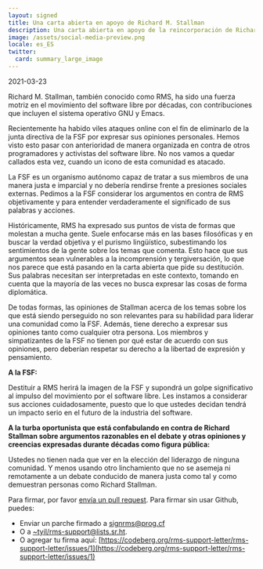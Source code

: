 ```yaml
---
layout: signed
title: Una carta abierta en apoyo de Richard M. Stallman
description: Una carta abierta en apoyo de la reincorporación de Richard Matthew Stallman a la Free Software Foundation
image: /assets/social-media-preview.png
locale: es_ES
twitter:
  card: summary_large_image
---
```


2021-03-23

Richard M. Stallman, también conocido como RMS, 
ha sido una fuerza motriz en el movimiento del 
software libre por décadas, con contribuciones 
que incluyen el sistema operativo GNU y Emacs.

Recientemente ha habido viles ataques online
con el fin de eliminarlo de la junta directiva de la 
FSF por expresar sus opiniones personales. Hemos 
visto esto pasar con anterioridad de manera organizada 
en contra de otros programadores y activistas del 
software libre. No nos vamos a quedar callados 
esta vez, cuando un icono de esta comunidad 
es atacado.

La FSF es un organismo autónomo capaz de tratar 
a sus miembros de una manera justa e imparcial y no debería 
rendirse frente a presiones sociales externas. Pedimos 
a la FSF considerar los argumentos en contra de RMS 
objetivamente y para entender verdaderamente el significado 
de sus palabras y acciones.

Históricamente, RMS ha expresado sus puntos de vista de formas 
que molestan a mucha gente. Suele enfocarse más en las 
bases filosóficas y en buscar la verdad objetiva y el purismo 
lingüístico, subestimando los sentimientos de la gente sobre 
los temas que comenta. Esto hace que sus argumentos sean 
vulnerables a la incomprensión y tergiversación, lo que nos 
parece que está pasando en la carta abierta que pide su 
destitución. Sus palabras necesitan ser interpretadas en 
este contexto, tomando en cuenta que la mayoría de las veces 
no busca expresar las cosas de forma diplomática.

De todas formas, las opiniones de Stallman acerca de los temas 
sobre los que está siendo perseguido no son relevantes para su 
habilidad para liderar una comunidad como la FSF. 
Además, tiene derecho a expresar sus opiniones tanto como 
cualquier otra persona. Los miembros y simpatizantes de la FSF 
no tienen por qué estar de acuerdo con sus opiniones, pero deberían 
respetar su derecho a la libertad de expresión y pensamiento. 

**A la FSF:**

Destituir a RMS herirá la imagen de la FSF y supondrá un golpe 
significativo al impulso del movimiento por el software libre. 
Les instamos a considerar sus acciones cuidadosamente, 
puesto que lo que ustedes decidan tendrá un impacto serio 
en el futuro de la industria del software.

**A la turba oportunista que está confabulando en contra de 
Richard Stallman sobre argumentos razonables en el debate y otras 
opiniones y creencias expresadas durante décadas como 
figura pública:**

Ustedes no tienen nada que ver en la elección del liderazgo 
de ninguna comunidad. Y menos usando otro linchamiento 
que no se asemeja ni remotamente a un debate conducido 
de manera justa como tal y como demuestran personas como 
Richard Stallman.

Para firmar, por favor [envía un pull request](https://github.com/rms-support-letter/rms-support-letter.github.io/pulls).
Para firmar sin usar Github, puedes:
- Enviar un parche firmado a [signrms@prog.cf](mailto:signrms@prog.cf) 
- O a [~tyil/rms-support@lists.sr.ht](mailto:~tyil/rms-support@lists.sr.ht).
- O agregar tu firma aquí: [https://codeberg.org/rms-support-letter/rms-support-letter/issues/1](https://codeberg.org/rms-support-letter/rms-support-letter/issues/1)

